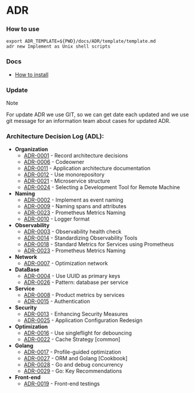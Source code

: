 # ADR

### How to use

```shell
export ADR_TEMPLATE=${PWD}/docs/ADR/template/template.md
adr new Implement as Unix shell scripts
```

### Docs

- [How to install](https://github.com/npryce/adr-tools/blob/master/INSTALL.md)

### Update

> [!NOTE]
> For update ADR we use GIT, so we can get date each updated and we use git message
> for an information team about cases for updated ADR.

### Architecture Decision Log (ADL):

- **Organization**
  - [ADR-0001](./decisions/0001-record-architecture-decisions.md) - Record architecture decisions
  - [ADR-0006](./decisions/0006-codeowner.md) - Codeowner
  - [ADR-0011](./decisions/0011-application-architecture-documentation.md) - Application architecture documentation
  - [ADR-0012](./decisions/0012-use-monorepository.md) - Use monorepository
  - [ADR-0021](./decisions/0021-microservice-structure.md) - Microservice structure
  - [ADR-0024](./decisions/0024-selecting-a-development-tool-for-remote-machine.md) - Selecting a Development Tool for Remote Machine
- **Naming**
  - [ADR-0002](./decisions/0002-implement-as-event-naming.md) - Implement as event naming
  - [ADR-0009](./decisions/0009-naming-spans-and-attributes.md) - Naming spans and attributes
  - [ADR-0023](./decisions/0023-naming-prometheus-metrics.md) - Prometheus Metrics Naming
  - [ADR-0010](./decisions/0010-logger-format.md) - Logger format
- **Observability**
  - [ADR-0003](./decisions/0003-observability-health-check.md) - Observability health check
  - [ADR-0014](./decisions/0014-observability.md) - Standardizing Observability Tools
  - [ADR-0018](./decisions/0018-service-metrics.md) - Standard Metrics for Services using Prometheus
  - [ADR-0023](./decisions/0023-naming-prometheus-metrics.md) - Prometheus Metrics Naming
- **Network**
  - [ADR-0007](./decisions/0007-optimization-network.md) - Optimization network
- **DataBase**
  - [ADR-0004](./decisions/0004-use-uuid-as-primary-keys.md) - Use UUID as primary keys
  - [ADR-0026](./decisions/0026-pattern-database-per-service.md) - Pattern: database per service
- **Service**
  - [ADR-0008](./decisions/0008-product-metrics-by-services.md) - Product metrics by services
  - [ADR-0015](./decisions/0015-authentication.md) - Authentication
- **Security**
  - [ADR-0013](./decisions/0013-security.md) - Enhancing Security Measures
  - [ADR-0025](./decisions/0025-configuration.md) - Application Configuration Redesign
- **Optimization**
  - [ADR-0016](./decisions/0005-use-singleflight-for-debouncing.md) - Use singleflight for debouncing
  - [ADR-0022](./decisions/0022-cache.md) - Cache Strategy [common]
- **Golang**
  - [ADR-0017](./decisions/0017-profile-guided-optimization.md) - Profile-guided optimization
  - [ADR-0027](./decisions/0027-orm-and-golang.md) - ORM and Golang [Cookbook]
  - [ADR-0028](./decisions/0028-go-and-debug-concurrency.md) - Go and debug concurrency
  - [ADR-0029](./decisions/0029-go-key-recommendations.md) - Go: Key Recommendations
- **Front-end**
  - [ADR-0019](./decisions/0019-front-end-testing.md) - Front-end testings
